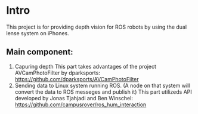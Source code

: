 # Intro
This project is for providing depth vision for ROS robots by using the dual lense system on iPhones.

## Main component:
1. Capuring depth
        This part takes advantages of the project AVCamPhotoFilter by dparksports: https://github.com/dparksports/AVCamPhotoFilter
2. Sending data to Linux system running ROS. (A node on that system will convert the data to ROS messeges and publish it)
        This part utilizeds API developed by Jonas Tjahjadi and Ben Winschel: https://github.com/campusrover/ros_hum_interaction
        

